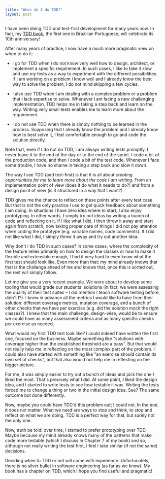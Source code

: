 ```yaml
---
title: "When do I do TDD?"
layout: post
---
```


I have been doing TDD and test-first development for many years now. In fact, my [TDD book](https://www.casadocodigo.com.br/products/livro-tdd), the first one in Brazilian Portuguese, will celebrate its 10th anniversary!

After many years of practice, I now have a much more pragmatic view on when to do it:

* I go for TDD when I do not know very well how to design, architect, or implement a specific requirement. In such cases, I like to take it slow and use my tests as a way to experiment with the different possibilities. If I am working on a problem I know well and I already know the best way to solve the problem, I do not mind skipping a few cycles.

* I also use TDD when I am dealing with a complex problem or a problem that I lack expertise to solve. Whenever I am facing a new challenging implementation, TDD helps me in taking a step back and learn on the way. Writing very small tests enables me to learn more about the requirement.

* I do not use TDD when there is simply nothing to be learned in the process. Supposing that I already know the problem and I already know how to best solve it, I feel comfortable enough to go and code the solution directly. 

Note that, even if I do not do TDD, I am always writing tests promptly. I never leave it to the end of the day or to the end of the sprint. I code a bit of the production code, and then I code a bit of the test code. Whenever I face some trouble, I have no shame in taking a step back and slow it down.

The way I see TDD (and test-first) is that it is all about _creating opportunities for me to learn more about the code I am writing_. From an implementation point of view (does it do what it needs to do?) and from a design point of view (is it structured in a way that I want?). 

TDD gives me the chance to reflect on these points after every test case. But that is not the only practice I use to get quick feedback about something I am doing. In situations I have zero idea where to start, I also enjoy prototyping. In other words, I simply try out ideas by writing a bunch of code and reflecting on it. If I like what I did, I then throw it away and start again from scratch, now taking proper care of things I did not pay attention when coding the prototype (e.g. variable names, code comments). If I did not like what I did, I simply throw it away and try out another idea.

Why don't I do TDD in such cases? In some cases, where the complexity of the feature relies primarily on how to design the classes or how to make it flexible and extensible enough, I find it very hard to even know what the first test should look like. Even more than that: my mind already knows that that is the challenge ahead of me and knows that, once this is sorted out, the rest will simply follow. 

Let me give you a very recent example. We were about to develop some tooling that would grade our students' solutions (in fact, we were assessing the quality of their test suites – I did mention I teach software testing before, didn't I?). I knew in advance all the metrics I would like to have from their solution: different coverage metrics, mutation coverage, and a bunch of other checks that we have per exercise (e.g. did the solution mock the right classes?). I knew that the main challenge, design-wise, would be to ensure we could have as many assessment criteria and as many specific checks per exercise as needed.

What would my first TDD test look like? I could indeed have written the first one, focused on the business. Maybe something like "solutions with coverage higher than the established threshold are a pass". But that would not really help me in reflecting on the most complex part of the problem. I could also have started with something like "an exercise should contain its own set of checks", but that also would not help me in reflecting on the bigger picture. 

For me, it was simply easier to try out a bunch of ideas and pick the one I liked the most. That's precisely what I did. At some point, I liked the design idea, and I started to write tests to see how testable it was. Writing the tests forced me to change a thing or two in the initial design idea. See? The same outcome but done differently.

Now, maybe you could have TDD'd this problem out; I could not. In the end, it does not matter. What we need are ways to stop and think, to stop and reflect on what we are doing. TDD is a perfect way for that, but surely not the only one. 

Now, truth be told: over time, I started to prefer prototyping over TDD. Maybe because my mind already knows many of the patterns that make code more testable (which I discuss in Chapter 7 of my book) and so, although not really writing the test first, I feel I take similar (if not the same) decisions. 

Deciding when to TDD or not will come with experience. Unfortunately, there is no silver bullet in software engineering (as far as we know). My book has a chapter on TDD, which I hope you find useful and pragmatic!
